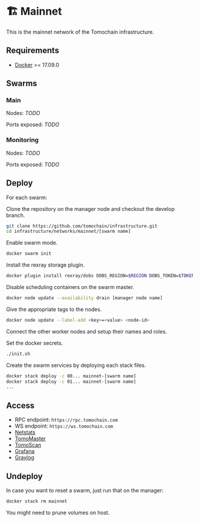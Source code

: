 # 🏗️ Mainnet

This is the mainnet network of the Tomochain infrastructure.

## Requirements

- [Docker](https://docs.docker.com/install/) >= 17.09.0

## Swarms

### Main

Nodes:
_TODO_

Ports exposed:
_TODO_

### Monitoring

Nodes:
_TODO_

Ports exposed:
_TODO_

## Deploy

For each swarm:

Clone the repository on the manager node and checkout the develop branch.

```bash
git clone https://github.com/tomochain/infrastructure.git
cd infrastructure/networks/mainnet/[swarm name]
```

Enable swarm mode.

```bash
docker swarm init
```

Install  the rexray storage plugin.

```bash
docker plugin install rexray/dobs DOBS_REGION=$REGION DOBS_TOKEN=$TOKEN
```

Disable scheduling containers on the swarm master.

```bash
docker node update --availability drain [manager node name]
```

Give the appropriate tags to the nodes.

```bash
docker node update --label-add <key>=<value> <node-id>
```

Connect the other worker nodes and setup their names and roles.

Set the docker secrets.

```bash
./init.sh
```

Create the swarm services by deploying each stack files.

```bash
docker stack deploy -c 00... mainnet-[swarm name]
docker stack deploy -c 01... mainnet-[swarm name]
...
```

## Access

- RPC endpoint: `https://rpc.tomochain.com`
- WS endpoint: `https://ws.tomochain.com`
- [Netstats](https://stats.tomochain.com)
- [TomoMaster](https://master.tomochain.com)
- [TomoScan](https://scan.tomochain.com)
- [Grafana](https://grafana.tomochain.com)
- [Graylog](https://graylog.tomochain.com)

## Undeploy

In case you want to reset a swarm, just run that on the manager:

```bash
docker stack rm mainnet
```

You might need to prune volumes on host.
